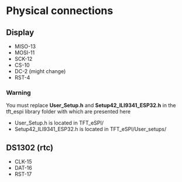<h1>Physical connections</h1>

<h2>Display</h2>
<ul>
  <li>MISO-13</li>
  <li>MOSI-11</li>
  <li>SCK-12</li>
  <li>CS-10</li>
  <li>DC-2 (might change)</li>
  <li>RST-4</li>
</ul>
<h3>Warning</h3>
You must replace <b>User_Setup.h</b> and <b>Setup42_ILI9341_ESP32.h</b> in the tft_espi library folder with which are presented here<br>
<ul>
  <li>User_Setup.h is located in TFT_eSPI/</li>
  <li>Setup42_ILI9341_ESP32.h is located in TFT_eSPI/User_setups/</li>
</ul>

<h2>DS1302 (rtc)</h2>
<ul>
  <li>CLK-15</li>
  <li>DAT-16</li>
  <li>RST-17</li>
</ul>
